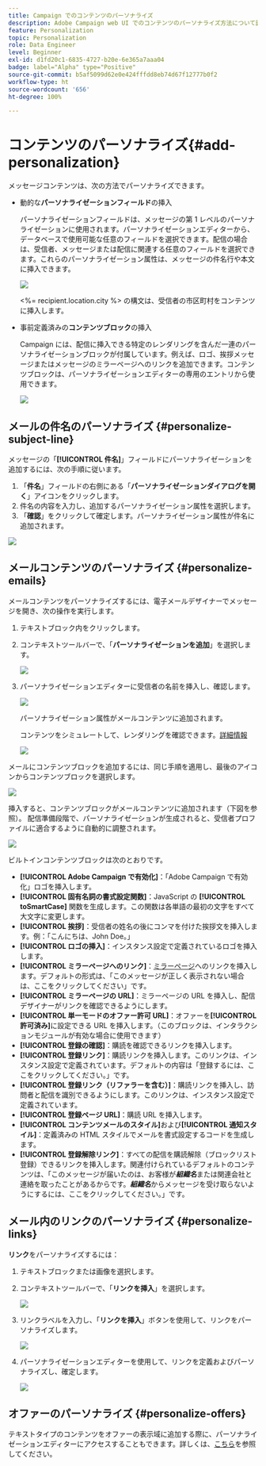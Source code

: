 ```yaml
---
title: Campaign でのコンテンツのパーソナライズ
description: Adobe Campaign web UI でのコンテンツのパーソナライズ方法について説明します
feature: Personalization
topic: Personalization
role: Data Engineer
level: Beginner
exl-id: d1fd20c1-6835-4727-b20e-6e365a7aaa04
badge: label="Alpha" type="Positive"
source-git-commit: b5af5099d62e0e424fffdd8eb74d67f12777b0f2
workflow-type: ht
source-wordcount: '656'
ht-degree: 100%

---
```



# コンテンツのパーソナライズ{#add-personalization}

メッセージコンテンツは、次の方法でパーソナライズできます。

* 動的な&#x200B;**パーソナライゼーションフィールド**&#x200B;の挿入

   パーソナライゼーションフィールドは、メッセージの第 1 レベルのパーソナライゼーションに使用されます。パーソナライゼーションエディターから、データベースで使用可能な任意のフィールドを選択できます。配信の場合は、受信者、メッセージまたは配信に関連する任意のフィールドを選択できます。これらのパーソナライゼーション属性は、メッセージの件名行や本文に挿入できます。

   ![](assets/perso-subject-line.png)

   &lt;%= recipient.location.city %> の構文は、受信者の市区町村をコンテンツに挿入します。

* 事前定義済みの&#x200B;**コンテンツブロック**&#x200B;の挿入

   Campaign には、配信に挿入できる特定のレンダリングを含んだ一連のパーソナライゼーションブロックが付属しています。例えば、ロゴ、挨拶メッセージまたはメッセージのミラーページへのリンクを追加できます。コンテンツブロックは、パーソナライゼーションエディターの専用のエントリから使用できます。

   ![](assets/perso-content-blocks.png)
<!--
* Create **conditional content**

    Configure conditional content to add dynamic personalization based on the recipient’s profile for example. Text blocks and/or images are inserted when a particular condition is true.
-->

## メールの件名のパーソナライズ {#personalize-subject-line}

メッセージの「**[!UICONTROL 件名]**」フィールドにパーソナライゼーションを追加するには、次の手順に従います。

1. 「**件名**」フィールドの右側にある「**パーソナライゼーションダイアログを開く**」アイコンをクリックします。
1. 件名の内容を入力し、追加するパーソナライゼーション属性を選択します。
1. 「**確認**」をクリックして確定します。パーソナライゼーション属性が件名に追加されます。

![](assets/perso-subject.png)

## メールコンテンツのパーソナライズ {#personalize-emails}

メールコンテンツをパーソナライズするには、電子メールデザイナーでメッセージを開き、次の操作を実行します。

1. テキストブロック内をクリックします。
1. コンテキストツールバーで、「**パーソナライゼーションを追加**」を選択します。

   ![](assets/perso-add-to-content.png)

1. パーソナライゼーションエディターに受信者の名前を挿入し、確認します。

   ![](assets/perso-add-name.png)

   パーソナライゼーション属性がメールコンテンツに追加されます。

   コンテンツをシミュレートして、レンダリングを確認できます。[詳細情報](../preview-test/preview-content.md)

   ![](assets/perso-rendering.png)

メールにコンテンツブロックを追加するには、同じ手順を適用し、最後のアイコンからコンテンツブロックを選択します。

![](assets/perso-insert-block.png)

挿入すると、コンテンツブロックがメールコンテンツに追加されます（下図を参照）。 配信準備段階で、パーソナライゼーションが生成されると、受信者プロファイルに適合するように自動的に調整されます。

![](assets/perso-content-block-in-email.png)


ビルトインコンテンツブロックは次のとおりです。

* **[!UICONTROL Adobe Campaign で有効化]**：「Adobe Campaign で有効化」ロゴを挿入します。
* **[!UICONTROL 固有名詞の書式設定関数]**：JavaScript の **[!UICONTROL toSmartCase]** 関数を生成します。この関数は各単語の最初の文字をすべて大文字に変更します。
* **[!UICONTROL 挨拶]**：受信者の姓名の後にコンマを付けた挨拶文を挿入します。例：「こんにちは、John Doe。」
* **[!UICONTROL ロゴの挿入]**：インスタンス設定で定義されているロゴを挿入します。
* **[!UICONTROL ミラーページへのリンク]**：[ミラーページ](../content/mirror-page.md)へのリンクを挿入します。デフォルトの形式は、「このメッセージが正しく表示されない場合は、ここをクリックしてください」です。
* **[!UICONTROL ミラーページの URL]**：ミラーページの URL を挿入し、配信デザイナーがリンクを確認できるようにします。
* **[!UICONTROL 単一モードのオファー許可 URL]**：オファーを&#x200B;**[!UICONTROL 許可済み]**&#x200B;に設定できる URL を挿入します。（このブロックは、インタラクションモジュールが有効な場合に使用できます）
* **[!UICONTROL 登録の確認]**：購読を確認できるリンクを挿入します。
* **[!UICONTROL 登録リンク]**：購読リンクを挿入します。このリンクは、インスタンス設定で定義されています。デフォルトの内容は「登録するには、ここをクリックしてください。」です。
* **[!UICONTROL 登録リンク（リファラーを含む）]**：購読リンクを挿入し、訪問者と配信を識別できるようにします。このリンクは、インスタンス設定で定義されています。
* **[!UICONTROL 登録ページ URL]**：購読 URL を挿入します。
* **[!UICONTROL コンテンツメールのスタイル]**&#x200B;および&#x200B;**[!UICONTROL 通知スタイル]**：定義済みの HTML スタイルでメールを書式設定するコードを生成します。
* **[!UICONTROL 登録解除リンク]**：すべての配信を購読解除（ブロックリスト登録）できるリンクを挿入します。関連付けられているデフォルトのコンテンツは、「このメッセージが届いたのは、お客様が&#x200B;***組織名***&#x200B;または関連会社と連絡を取ったことがあるからです。***組織名***&#x200B;からメッセージを受け取らないようにするには、ここをクリックしてください。」です。



## メール内のリンクのパーソナライズ {#personalize-links}

**リンク**&#x200B;をパーソナライズするには：

1. テキストブロックまたは画像を選択します。
1. コンテキストツールバーで、「**リンクを挿入**」を選択します。

   ![](assets/perso-link.png)

1. リンクラベルを入力し、「**リンクを挿入**」ボタンを使用して、リンクをパーソナライズします。

   ![](assets/perso-link-insert-icon.png)

1. パーソナライゼーションエディターを使用して、リンクを定義およびパーソナライズし、確定します。

   ![](assets/perso-link-edit.png)


## オファーのパーソナライズ {#personalize-offers}

テキストタイプのコンテンツをオファーの表示域に追加する際に、パーソナライゼーションエディターにアクセスすることもできます。詳しくは、[こちら](../content/offers.md)を参照してください。
